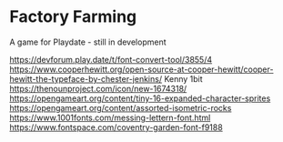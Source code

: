 # Factory Farming

A game for Playdate - still in development

https://devforum.play.date/t/font-convert-tool/3855/4
https://www.cooperhewitt.org/open-source-at-cooper-hewitt/cooper-hewitt-the-typeface-by-chester-jenkins/
Kenny 1bit
https://thenounproject.com/icon/new-1674318/
https://opengameart.org/content/tiny-16-expanded-character-sprites
https://opengameart.org/content/assorted-isometric-rocks
https://www.1001fonts.com/messing-lettern-font.html
https://www.fontspace.com/coventry-garden-font-f9188